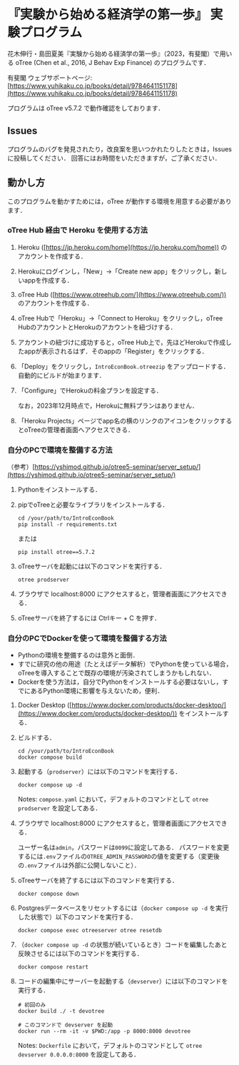 # 『実験から始める経済学の第一歩』 実験プログラム

花木伸行・島田夏美『実験から始める経済学の第一歩』（2023，有斐閣）で用いる oTree (Chen et al., 2016, J Behav Exp Finance) のプログラムです．

有斐閣 ウェブサポートページ: [https://www.yuhikaku.co.jp/books/detail/9784641151178](https://www.yuhikaku.co.jp/books/detail/9784641151178)

プログラムは oTree v5.7.2 で動作確認をしております．


## Issues

プログラムのバグを発見されたり，改良案を思いつかれたりしたときは，Issues に投稿してください．
回答にはお時間をいただきますが，ご了承ください．


## 動かし方

このプログラムを動かすためには，oTree が動作する環境を用意する必要があります．

### oTree Hub 経由で Heroku を使用する方法

1. Heroku ([https://jp.heroku.com/home](https://jp.heroku.com/home)) のアカウントを作成する．

1. Herokuにログインし，「New」→「Create new app」をクリックし，新しいappを作成する．

1. oTree Hub ([https://www.otreehub.com/](https://www.otreehub.com/)) のアカウントを作成する．

1. oTree Hubで「Heroku」→「Connect to Heroku」をクリックし，oTree HubのアカウントとHerokuのアカウントを紐づけする．

1. アカウントの紐づけに成功すると，oTree Hub上で，先ほどHerokuで作成したappが表示されるはず．そのappの「Register」をクリックする．

1. 「Deploy」をクリックし，`IntroEconBook.otreezip` をアップロードする．自動的にビルドが始まります．

1. 「Configure」でHerokuの料金プランを設定する．

    なお，2023年12月時点で，Herokuに無料プランはありません．

1. 「Heroku Projects」ページでapp名の横のリンクのアイコンをクリックするとoTreeの管理者画面へアクセスできる．



### 自分のPCで環境を整備する方法

（参考）[https://yshimod.github.io/otree5-seminar/server_setup/](https://yshimod.github.io/otree5-seminar/server_setup/)

1. Pythonをインストールする．

1. pipでoTreeと必要なライブラリをインストールする．

    ```
    cd /your/path/to/IntroEconBook
    pip install -r requirements.txt
    ```

    または
    ```
    pip install otree==5.7.2
    ```

1. oTreeサーバを起動には以下のコマンドを実行する．

    ```
    otree prodserver
    ```

1. ブラウザで localhost:8000 にアクセスすると，管理者画面にアクセスできる．

1. oTreeサーバを終了するには Ctrlキー + C を押す．



### 自分のPCでDockerを使って環境を整備する方法

- Pythonの環境を整備するのは意外と面倒．
- すでに研究の他の用途（たとえばデータ解析）でPythonを使っている場合，oTreeを導入することで既存の環境が汚染されてしまうかもしれない．
- Dockerを使う方法は，自分でPythonをインストールする必要はないし，すでにあるPython環境に影響を与えないため，便利．

1. Docker Desktop ([https://www.docker.com/products/docker-desktop/](https://www.docker.com/products/docker-desktop/)) をインストールする．

1. ビルドする．

    ```
    cd /your/path/to/IntroEconBook
    docker compose build
    ```

1. 起動する（`prodserver`）には以下のコマンドを実行する．

    ```
    docker compose up -d
    ```

    Notes: `compose.yaml` において，デフォルトのコマンドとして `otree prodserver` を設定してある．

1. ブラウザで localhost:8000 にアクセスすると，管理者画面にアクセスできる．

    ユーザー名は`admin`，パスワードは`0099`に設定してある．
    パスワードを変更するには`.env`ファイルの`OTREE_ADMIN_PASSWORD`の値を変更する（変更後の`.env`ファイルは外部に公開しないこと）．

1. oTreeサーバを終了するには以下のコマンドを実行する．

    ```
    docker compose down
    ```

1. Postgresデータベースをリセットするには（`docker compose up -d` を実行した状態で）以下のコマンドを実行する．

    ```
    docker compose exec otreeserver otree resetdb
    ```

1. （`docker compose up -d` の状態が続いているとき）コードを編集したあと反映させるには以下のコマンドを実行する．

    ```
    docker compose restart
    ```

1. コードの編集中にサーバーを起動する（`devserver`）には以下のコマンドを実行する．

    ```
    # 初回のみ
    docker build ./ -t devotree

    # このコマンドで devserver を起動
    docker run --rm -it -v $PWD:/app -p 8000:8000 devotree
    ```

    Notes: `Dockerfile` において，デフォルトのコマンドとして `otree devserver 0.0.0.0:8000` を設定してある．
